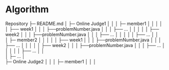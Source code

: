 # Algorithm


Repository
 ├─ README.md
 │
 ├─ Online Judge1
 │        │
 │        ├─ member1
 │        │     │
 │        │     ├── week1
 │        │     │     ├──problemNumber.java
 │        │     │     ├── ...
 │        │     │
 │        │     ├── week2
 │        │     │     ├──problemNumber.java
 │        │     │     ├── ...
 │        │     │
 │        │     ├── ...
 │        │    
 │        ├─ member2
 │        │     │
 │        │     ├── week1
 │        │     │     ├──problemNumber.java
 │        │     │     ├── ...
 │        │     │
 │        │     ├── week2
 │        │     │     ├──problemNumber.java
 │        │     │     ├── ...
 │        │     │
 │        │     ├── ...
 │        │    
 │        ├─ ...
 │            
 ├─ Online Judge2
 │        │
 │        ├─ member1
 │        │     │
 
